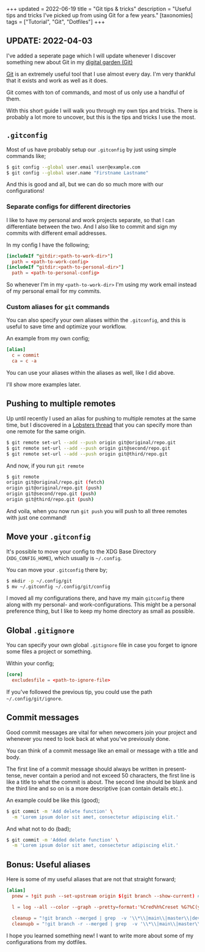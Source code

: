 +++
updated = 2022-06-19
title = "Git tips & tricks"
description = "Useful tips and tricks I've picked up from using Git for a few years."
[taxonomies]
tags = ["Tutorial", "Git", "Dotfiles"]
+++

## UPDATE: 2022-04-03

I've added a seperate page which I will update whenever I discover something new
about Git in my [digital garden (Git)](/garden/tools/git)

[Git](https://git-scm.com) is an extremely useful tool that I use almost every
day. I'm very thankful that it exists and work as well as it does.

Git comes with ton of commands, and most of us only use a handful of them.

With this short guide I will walk you through my own tips and tricks. There is
probably a lot more to uncover, but this is the tips and tricks I use the most.

## `.gitconfig`

Most of us have probably setup our `.gitconfig` by just using simple commands
like;

```sh
$ git config --global user.email user@example.com
$ git config --global user.name "Firstname Lastname"
```

And this is good and all, but we can do so much more with our configurations!

### Separate configs for different directories

I like to have my personal and work projects separate, so that I can
differentiate between the two. And I also like to commit and sign my commits
with different email addresses.

In my config I have the following;

```conf
[includeIf "gitdir:<path-to-work-dir>"]
  path = <path-to-work-config>
[includeIf "gitdir:<path-to-personal-dir>"]
  path = <path-to-personal-config>
```

So whenever I'm in my `<path-to-work-dir>` I'm using my work email instead of my
personal email for my commits.

### Custom aliases for `git` commands

You can also specify your own aliases within the `.gitconfig`, and this is
useful to save time and optimize your workflow.

An example from my own config;

```conf
[alias]
  c = commit
  ca = c -a
```

You can use your aliases within the aliases as well, like I did above.

I'll show more examples later.

## Pushing to multiple remotes

Up until recently I used an alias for pushing to multiple remotes at the same
time, but I discovered in a
[Lobsters thread](https://lobste.rs/s/dmkw4d/how_back_up_your_git_repositories#c_zfyjqu)
that you can specify more than one remote for the same origin.

```sh
$ git remote set-url --add --push origin git@original/repo.git
$ git remote set-url --add --push origin git@second/repo.git
$ git remote set-url --add --push origin git@third/repo.git
```

And now, if you run `git remote`

```sh
$ git remote
origin git@original/repo.git (fetch)
origin git@original/repo.git (push)
origin git@second/repo.git (push)
origin git@third/repo.git (push)
```

And voila, when you now run `git push` you will push to all three remotes with
just one command!

## Move your `.gitconfig`

It's possible to move your config to the XDG Base Directory (`XDG_CONFIG_HOME`),
which usually is `~/.config`.

You can move your `.gitconfig` there by;

```sh
$ mkdir -p ~/.config/git
$ mv ~/.gitconfig ~/.config/git/config
```

I moved all my configurations there, and have my main `gitconfig` there along
with my personal- and work-configurations. This might be a personal preference
thing, but I like to keep my home directory as small as possible.

## Global `.gitignore`

You can specify your own global `.gitignore` file in case you forget to ignore
some files a project or something.

Within your config;

```conf
[core]
  excludesfile = <path-to-ignore-file>
```

If you've followed the previous tip, you could use the path
`~/.config/git/ignore`.

## Commit messages

Good commit messages are vital for when newcomers join your project and whenever
you need to look back at what you've previously done.

You can think of a commit message like an email or message with a title and
body.

The first line of a commit message should always be written in present-tense,
never contain a period and not exceed 50 characters, the first line is like a
title to what the commit is about. The second line should be blank and the third
line and so on is a more descriptive (can contain details etc.).

An example could be like this (good);

```sh
$ git commit -m 'Add delete function' \
  -m 'Lorem ipsum dolor sit amet, consectetur adipiscing elit.'
```

And what not to do (bad);

```sh
$ git commit -m 'Added delete function' \
  -m 'Lorem ipsum dolor sit amet, consectetur adipiscing elit.'
```

## Bonus: Useful aliases

Here is some of my useful aliases that are not that straight forward;

```conf
[alias]
  pnew = !git push --set-upstream origin $(git branch --show-current) # Pushes a newly created branch to the remote(s)

  l = log --all --color --graph --pretty=format:'%Cred%h%Creset %G?%C(yellow)%d%Creset %s %Cgreen(%cr) %C(bold blue)<%an>%Creset' --abbrev-commit # Colorful and easy to read log

  cleanup = "!git branch --merged | grep  -v '\\*\\|main\\|master\\|develop\\|production' | xargs -n 1 git branch -d" # Deletes all merged local branches
  cleanupb = "!git branch -r --merged | grep  -v '\\*\\|main\\|master\\|develop\\|production' | xargs -n 1 git branch -r -d" # Deletes all merged remote branches
```

I hope you learned something new! I want to write more about some of my
configurations from my dotfiles.
